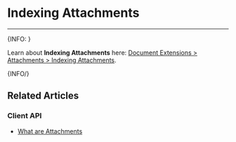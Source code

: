 # Indexing Attachments

---

{INFO: }

Learn about __Indexing Attachments__ here: [Document Extensions > Attachments > Indexing Attachments](../document-extensions/attachments/indexing).

{INFO/}

## Related Articles

### Client API

- [What are Attachments](../document-extensions/attachments/what-are-attachments)
